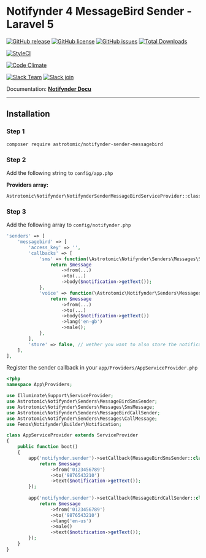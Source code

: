 # Notifynder 4 MessageBird Sender - Laravel 5

[![GitHub release](https://img.shields.io/github/release/astrotomic/notifynder-sender-messagebird.svg?style=flat-square)](https://github.com/astrotomic/notifynder-sender-messagebird/releases)
[![GitHub license](https://img.shields.io/badge/license-MIT-blue.svg?style=flat-square)](https://raw.githubusercontent.com/astrotomic/notifynder-sender-messagebird/master/LICENSE)
[![GitHub issues](https://img.shields.io/github/issues/astrotomic/notifynder-sender-messagebird.svg?style=flat-square)](https://github.com/astrotomic/notifynder-sender-messagebird/issues)
[![Total Downloads](https://img.shields.io/packagist/dt/astrotomic/notifynder-sender-messagebird.svg?style=flat-square)](https://packagist.org/packages/astrotomic/notifynder-sender-messagebird)

[![StyleCI](https://styleci.io/repos/78019088/shield)](https://styleci.io/repos/78019088)

[![Code Climate](https://img.shields.io/codeclimate/github/Astrotomic/notifynder-sender-messagebird.svg?style=flat-square)](https://codeclimate.com/github/Astrotomic/notifynder-sender-messagebird)

[![Slack Team](https://img.shields.io/badge/slack-astrotomic-orange.svg?style=flat-square)](https://astrotomic.slack.com)
[![Slack join](https://img.shields.io/badge/slack-join-green.svg?style=social)](https://notifynder.signup.team)


Documentation: **[Notifynder Docu](http://notifynder.info)**

-----

## Installation

### Step 1

```
composer require astrotomic/notifynder-sender-messagebird
```

### Step 2

Add the following string to `config/app.php`

**Providers array:**

```
Astrotomic\Notifynder\NotifynderSenderMessageBirdServiceProvider::class,
```

### Step 3

Add the following array to `config/notifynder.php`

```php
'senders' => [
    'messagebird' => [
        'access_key' => '',
        'callbacks' => [
            'sms' => function(\Astrotomic\Notifynder\Senders\Messages\SmsMessage $message, \Fenos\Notifynder\Models\Notification $notification) {
                return $message
                    ->from(...)
                    ->to(...)
                    ->body($notification->getText());
            },
            'voice' => function(\Astrotomic\Notifynder\Senders\Messages\CallMessage $message, \Fenos\Notifynder\Models\Notification $notification) {
                return $message
                    ->from(...)
                    ->to(...)
                    ->body($notification->getText())
                    ->lang('en-gb')
                    ->male();
            },
        ],
        'store' => false, // wether you want to also store the notifications in database
    ],
],
```

Register the sender callback in your `app/Providers/AppServiceProvider.php`

```php
<?php
namespace App\Providers;

use Illuminate\Support\ServiceProvider;
use Astrotomic\Notifynder\Senders\MessageBirdSmsSender;
use Astrotomic\Notifynder\Senders\Messages\SmsMessage;
use Astrotomic\Notifynder\Senders\MessageBirdCallSender;
use Astrotomic\Notifynder\Senders\Messages\CallMessage;
use Fenos\Notifynder\Builder\Notification;

class AppServiceProvider extends ServiceProvider
{
    public function boot()
    {
        app('notifynder.sender')->setCallback(MessageBirdSmsSender::class, function (SmsMessage $message, Notification $notification) {
            return $message
                ->from('0123456789')
                ->to('9876543210')
                ->text($notification->getText());
        });
        
        app('notifynder.sender')->setCallback(MessageBirdCallSender::class, function (CallMessage $message, Notification $notification) {
            return $message
                ->from('0123456789')
                ->to('9876543210')
                ->lang('en-us')
                ->male()
                ->text($notification->getText());
        });
    }
}
```
